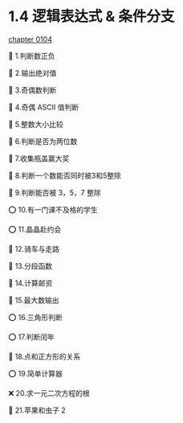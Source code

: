 # 1.4 逻辑表达式 & 条件分支

[chapter 0104](http://noi.openjudge.cn/ch0104/)

🚫 1.判断数正负

🚫 2.输出绝对值

🚫 3.奇偶数判断

🚫 4.奇偶 ASCII 值判断

🚫 5.整数大小比较

🚫 6.判断是否为两位数

🚫 7.收集瓶盖赢大奖

🚫 8.判断一个数能否同时被3和5整除

🚫 9.判断能否被 3，5，7 整除

⭕ 10.有一门课不及格的学生

⭕ 11.晶晶赴约会

🚫 12.骑车与走路

🚫 13.分段函数

🚫 14.计算邮资

🚫 15.最大数输出

⭕ 16.三角形判断

⭕ 17.判断闰年

🚫 18.点和正方形的关系

⭕ 19.简单计算器

❌ 20.求一元二次方程的根

🚫 21.苹果和虫子 2
